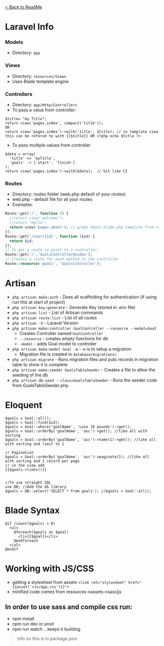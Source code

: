 [< Back to ReadMe](README.md)
# Laravel Info
### Models
- Directory: `app`
### Views
- Directory: `resources/Views`
- Uses Blade template engine
### Controllers
- Directory: `app/Http/Controllers`
- To pass a value from controller:
```
$title= "my Title";
return view('pages.index', compact('title'));
OR
return view('pages.index')->with('title', $title); // in template view this can be refered to with {{$title}} OR <?php echo $title ?>
```
- To pass multiple values from controller	
```
$data = array(
  'title' => 'myTitle',
  'goals' -> ['start', 'finish']
);
return view('pages.index')->with($data);  // bit like CI
```
### Routes
- Directory: routes folder (web.php default of your routes)
- web.php - default file for all your routes
- Examples:
```php
Route::get('/', function () {
  //return view('welcome');
  //return 'Hello';
  return view('pages.about'); // grabs about.blade.php template from resources/views/pages directory
});
Route::get('/user/{id}', function ($id) {
  return $id; 
});
// To get a route to point to a controller:
Route::get('/','GoalsController@index');
// Creates a route for each method in the controller
Route::resource('goals', 'GoalsController');
```
# Artisan
- `php artisan make:auth` - Does all scaffolding for authentication (if using run this at start of project)
- `php artisan key:generate` - Generate Key (stored in .env file)
- `php artisan list` - List of Artisan commands
- `php artisan route:list` - List of all routes
- `php artisan -V` - Laravel Version
- `php artisan make:controller GoalController --resource --model=Goal`
  - Creates Controller named `GoalController`
  - `--resource` - creates empty functions for db 
  - `-model` - adds Goal model to controller 
- `php artisan make:model Goal -m`
  -`-m` is to setup a migration
  - Migration file is created in `database/migrations/`
- `php artisan migrate` - Runs migration files and puts records in migration table to show it is complete
- `php artisan make:seeder GoalsTableSeeder` - Creates a file to allow the seeding of the db
- `php artisan db:seed --class=GoalsTableSeeder` - Runs the seeder code from GoalsTableSeeder.php

# Eloquent
```
$goals = Goal::all();
$goals = Goal::find($id);
$goals = Goal::where('goalName', 'Lose 10 pounds')->get();
$goals = Goal::orderBy('goalName', 'asc')->get(); //like all with sorting
$goals = Goal::orderBy('goalName', 'asc')->take(1)->get(); //like all with sorting and limit to 1
	
// Pagination
$goals = Goal::orderBy('goalName', 'asc')->paginate(1); //like all with sorting and 1 record per page
// in the view add
{{$goals->links()}}


//To use straight SQL
use DB; //Add the db library
$goals = DB::select('SELECT * from goals'); //$goals = Goal::all();
```

# Blade Syntax
```
@if (count($goals) > 0)
  <ul>
    @foreach($goals as $goal)
      <li>{{$goal}}</li>
    @endforeach
  </ul>
@endif
```
# Working with JS/CSS
- getting a stylesheet from assets
`<link rel="stylesheet" href="{{asset('css/app.css')}}">`
- minified code comes from resources->assets->sass|js

## In order to use sass and compile css run:
- npm install
- npm run dev or prod
- npm run watch ...keeps it building
> info on this is in package.json
